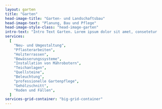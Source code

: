```yaml
---
layout: garten
title: "Garten"
head-image-title: "Garten- und Landschaftsbau"
head-image-text: "Planung, Bau und Pflege"
head-image-style-class: "head-image-garten"
intro-text: "Intro Text Garten. Lorem ipsum dolor sit amet, consetetur sadipscing elitr, sed diam nonumy eirmod tempor invidunt ut labore et dolore magna aliquyam erat, sed diam voluptua. At vero eos et accusam et justo duo dolores et ea rebum. Stet clita kasd gubergren, no sea takimata sanctus est Lorem ipsum dolor sit amet. Lorem ipsum dolor sit amet, consetetur sadipscing elitr, sed diam nonumy eirmod tempor invidunt ut labore et dolore magna aliquyam erat, sed diam voluptua. At vero eos et accusam et justo duo dolores et ea rebum. Stet clita kasd gubergren, no sea takimata sanctus est Lorem ipsum dolor sit amet."
services:
  [
    "Neu- und Umgestaltung",
    "Pflasterarbeiten",
    "Holzterrassen",
    "Bewässerungssysteme",
    "Installation von Mährobotern",
    "Teichanlagen",
    "Quellsteine",
    "Beleuchtung",
    "professionelle Gartenpflege",
    "Gehölzschnitt",
    "Roden und Fällen",
  ]
services-grid-container: "big-grid-container"
---
```

